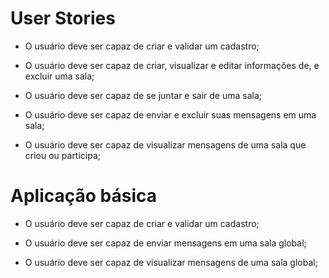 # User Stories

 - O usuário deve ser capaz de criar e validar um cadastro;

 - O usuário deve ser capaz de criar, visualizar e editar informações de, e excluir uma sala;

 - O usuário deve ser capaz de se juntar e sair de uma sala;

 - O usuário deve ser capaz de enviar e excluir suas mensagens em uma sala;

 - O usuário deve ser capaz de visualizar mensagens de uma sala que criou ou participa;

# Aplicação básica

 - O usuário deve ser capaz de criar e validar um cadastro;

 - O usuário deve ser capaz de enviar mensagens em uma sala global;

 - O usuário deve ser capaz de visualizar mensagens de uma sala global;